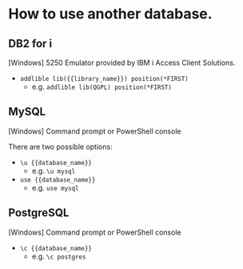 # How to use another database.

## DB2 for i

\[Windows\] 5250 Emulator provided by IBM i Access Client Solutions.

* `addlible lib({{library_name}}) position(*FIRST)`
    * e.g. `addlible lib(QGPL) position(*FIRST)`



## MySQL

\[Windows\] Command prompt or PowerShell console

There are two possible options:

* `\u {{database_name}}`
    * e.g. `\u mysql`
* `use {{database_name}}`
    * e.g. `use mysql`



## PostgreSQL

\[Windows\] Command prompt or PowerShell console

* `\c {{database_name}}`
    * e.g. `\c postgres`
